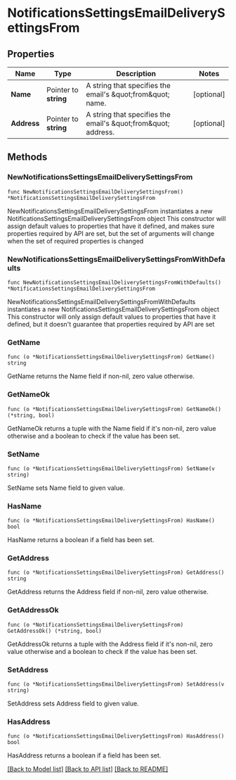 # NotificationsSettingsEmailDeliverySettingsFrom

## Properties

Name | Type | Description | Notes
------------ | ------------- | ------------- | -------------
**Name** | Pointer to **string** | A string that specifies the email&#39;s \&quot;from\&quot; name. | [optional] 
**Address** | Pointer to **string** | A string that specifies the email&#39;s \&quot;from\&quot; address. | [optional] 

## Methods

### NewNotificationsSettingsEmailDeliverySettingsFrom

`func NewNotificationsSettingsEmailDeliverySettingsFrom() *NotificationsSettingsEmailDeliverySettingsFrom`

NewNotificationsSettingsEmailDeliverySettingsFrom instantiates a new NotificationsSettingsEmailDeliverySettingsFrom object
This constructor will assign default values to properties that have it defined,
and makes sure properties required by API are set, but the set of arguments
will change when the set of required properties is changed

### NewNotificationsSettingsEmailDeliverySettingsFromWithDefaults

`func NewNotificationsSettingsEmailDeliverySettingsFromWithDefaults() *NotificationsSettingsEmailDeliverySettingsFrom`

NewNotificationsSettingsEmailDeliverySettingsFromWithDefaults instantiates a new NotificationsSettingsEmailDeliverySettingsFrom object
This constructor will only assign default values to properties that have it defined,
but it doesn't guarantee that properties required by API are set

### GetName

`func (o *NotificationsSettingsEmailDeliverySettingsFrom) GetName() string`

GetName returns the Name field if non-nil, zero value otherwise.

### GetNameOk

`func (o *NotificationsSettingsEmailDeliverySettingsFrom) GetNameOk() (*string, bool)`

GetNameOk returns a tuple with the Name field if it's non-nil, zero value otherwise
and a boolean to check if the value has been set.

### SetName

`func (o *NotificationsSettingsEmailDeliverySettingsFrom) SetName(v string)`

SetName sets Name field to given value.

### HasName

`func (o *NotificationsSettingsEmailDeliverySettingsFrom) HasName() bool`

HasName returns a boolean if a field has been set.

### GetAddress

`func (o *NotificationsSettingsEmailDeliverySettingsFrom) GetAddress() string`

GetAddress returns the Address field if non-nil, zero value otherwise.

### GetAddressOk

`func (o *NotificationsSettingsEmailDeliverySettingsFrom) GetAddressOk() (*string, bool)`

GetAddressOk returns a tuple with the Address field if it's non-nil, zero value otherwise
and a boolean to check if the value has been set.

### SetAddress

`func (o *NotificationsSettingsEmailDeliverySettingsFrom) SetAddress(v string)`

SetAddress sets Address field to given value.

### HasAddress

`func (o *NotificationsSettingsEmailDeliverySettingsFrom) HasAddress() bool`

HasAddress returns a boolean if a field has been set.


[[Back to Model list]](../README.md#documentation-for-models) [[Back to API list]](../README.md#documentation-for-api-endpoints) [[Back to README]](../README.md)


